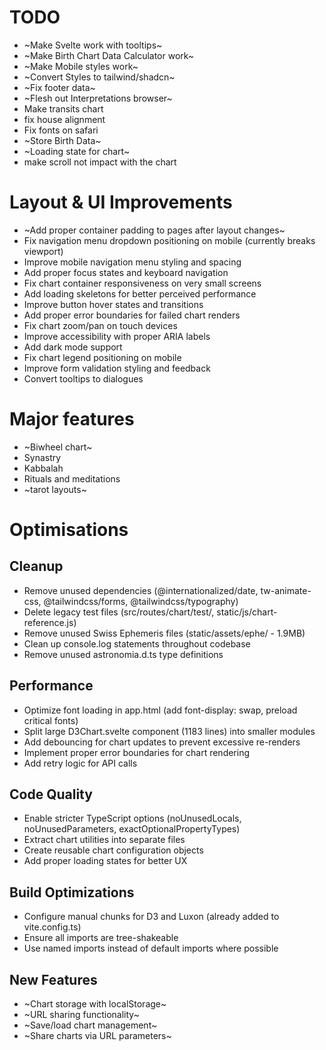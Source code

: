 # TODO
- ~Make Svelte work with tooltips~
- ~Make Birth Chart Data Calculator work~
- ~Make Mobile styles work~
- ~Convert Styles to tailwind/shadcn~
- ~Fix footer data~
- ~Flesh out Interpretations browser~
- Make transits chart
- fix house alignment
- Fix fonts on safari
- ~Store Birth Data~
- ~Loading state for chart~
- make scroll not impact with the chart

# Layout & UI Improvements
- ~Add proper container padding to pages after layout changes~
- Fix navigation menu dropdown positioning on mobile (currently breaks viewport)
- Improve mobile navigation menu styling and spacing
- Add proper focus states and keyboard navigation
- Fix chart container responsiveness on very small screens
- Add loading skeletons for better perceived performance
- Improve button hover states and transitions
- Add proper error boundaries for failed chart renders
- Fix chart zoom/pan on touch devices
- Improve accessibility with proper ARIA labels
- Add dark mode support
- Fix chart legend positioning on mobile
- Improve form validation styling and feedback
- Convert tooltips to dialogues


# Major features
- ~Biwheel chart~
- Synastry
- Kabbalah
- Rituals and meditations
- ~tarot layouts~

# Optimisations

## Cleanup
- Remove unused dependencies (@internationalized/date, tw-animate-css, @tailwindcss/forms, @tailwindcss/typography)
- Delete legacy test files (src/routes/chart/test/, static/js/chart-reference.js)
- Remove unused Swiss Ephemeris files (static/assets/ephe/ - 1.9MB)
- Clean up console.log statements throughout codebase
- Remove unused astronomia.d.ts type definitions

## Performance
- Optimize font loading in app.html (add font-display: swap, preload critical fonts)
- Split large D3Chart.svelte component (1183 lines) into smaller modules
- Add debouncing for chart updates to prevent excessive re-renders
- Implement proper error boundaries for chart rendering
- Add retry logic for API calls

## Code Quality
- Enable stricter TypeScript options (noUnusedLocals, noUnusedParameters, exactOptionalPropertyTypes)
- Extract chart utilities into separate files
- Create reusable chart configuration objects
- Add proper loading states for better UX

## Build Optimizations
- Configure manual chunks for D3 and Luxon (already added to vite.config.ts)
- Ensure all imports are tree-shakeable
- Use named imports instead of default imports where possible

## New Features
- ~Chart storage with localStorage~
- ~URL sharing functionality~
- ~Save/load chart management~
- ~Share charts via URL parameters~